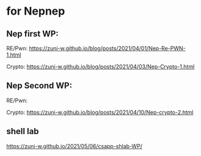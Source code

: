 # for Nepnep
## Nep first WP:
RE/Pwn: https://zuni-w.github.io/blog/posts/2021/04/01/Nep-Re-PWN-1.html

Crypto: https://zuni-w.github.io/blog/posts/2021/04/03/Nep-Crypto-1.html

## Nep Second WP:
RE/Pwn:

Crypto: https://zuni-w.github.io/blog/posts/2021/04/10/Nep-crypto-2.html
## shell lab
https://zuni-w.github.io/2021/05/06/csapp-shlab-WP/
